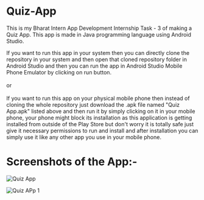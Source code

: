 # Quiz-App
This is my Bharat Intern App Development Internship Task - 3 of making a Quiz App. This app is made in Java programming language using Android Studio.

If you want to run this app in your system then you can directly clone the repository in your system and then open that cloned repository folder in Android Studio and then you can run the app in Android Studio Mobile Phone Emulator by clicking on run button. \
\
or \
\
If you want to run this app on your physical mobile phone then instead of cloning the whole repository just download the .apk file named "Quiz App.apk" listed above and then run it by simply clicking on it in your mobile phone, your phone might block its installation as this application is getting installed from outside of the Play Store but don't worry it is totally safe just give it necessary permissions to run and install and after installation you can simply use it like any other app you use in your mobile phone.

# Screenshots of the App:-

![Quiz App](https://github.com/ALAG11/Bharat-Intern-App-Development-Task-3-Quiz-App/assets/96953120/1073a806-c250-41f3-9e42-8ff17be8af63)

![Quiz APp 1](https://github.com/ALAG11/Bharat-Intern-App-Development-Task-3-Quiz-App/assets/96953120/a86136f1-c6ec-4845-ad21-44faaafdb220)
